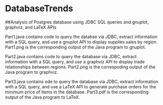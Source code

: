 # DatabaseTrends

##Analysis of Postgres database using JDBC SQL queries and gnuplot, graphviz, and LaTeX APIs

Part1.java contains code to query the databse via JDBC, extract information with a SQL query, and use a gnuplot API to display supplies sales by region. Part1.png is the corresponding output of the Java program to gnuplot.

Part2.java contains code to query the database via JDBC, extract information with a SQL query, and use a graphviz API to display trade relationships between regions. Part2.png is the correspoding output of the Java program to graphviz.

Part3.java contains ode to query the database via JDBC, extract information with a SQL query, and use a LaTeX API to generate purchase orders for the minimum price of items in the database. Part3.pdf is the corresponding output of the Java program to LaTeX. 